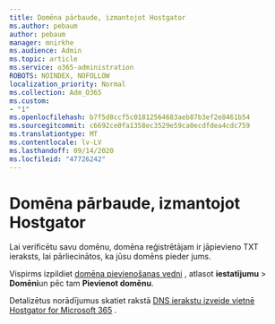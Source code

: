 ```yaml
---
title: Domēna pārbaude, izmantojot Hostgator
ms.author: pebaum
author: pebaum
manager: mnirkhe
ms.audience: Admin
ms.topic: article
ms.service: o365-administration
ROBOTS: NOINDEX, NOFOLLOW
localization_priority: Normal
ms.collection: Adm_O365
ms.custom:
- "1"
ms.openlocfilehash: b7f5d8ccf5c01812564683aeb87b3ef2e8461b54
ms.sourcegitcommit: c6692ce0fa1358ec3529e59ca0ecdfdea4cdc759
ms.translationtype: MT
ms.contentlocale: lv-LV
ms.lasthandoff: 09/14/2020
ms.locfileid: "47726242"
---
```

# <a name="verify-your-domain-with-hostgator"></a>Domēna pārbaude, izmantojot Hostgator

Lai verificētu savu domēnu, domēna reģistrētājam ir jāpievieno TXT ieraksts, lai pārliecinātos, ka jūsu domēns pieder jums. 

Vispirms izpildiet [domēna pievienošanas vedni](https://portal.office.com/adminportal/home#/Domains) , atlasot **iestatījumu** \> **Domēni**un pēc tam **Pievienot domēnu**.
  
Detalizētus norādījumus skatiet rakstā [DNS ierakstu izveide vietnē Hostgator for Microsoft 365](https://docs.microsoft.com/microsoft-365/admin/dns/create-dns-records-at-hostgator) .